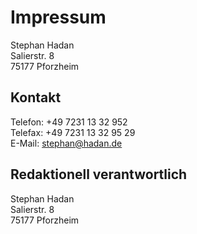# Impressum

Stephan Hadan<br />
Salierstr. 8<br />
75177 Pforzheim<br />

## Kontakt
Telefon: +49 7231 13 32 952<br />
Telefax: +49 7231 13 32 95 29<br />
E-Mail: stephan@hadan.de<br />

## Redaktionell verantwortlich

Stephan Hadan<br />
Salierstr. 8<br />
75177 Pforzheim<br />